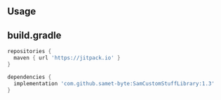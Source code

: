 ## Usage

## build.gradle
```gradle
repositories {
  maven { url 'https://jitpack.io' }
}
```
```gradle
dependencies {
  implementation 'com.github.samet-byte:SamCustomStuffLibrary:1.3'
}
```
